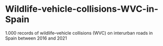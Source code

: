 # Wildlife-vehicle-collisions-WVC-in-Spain
1.000 records of wildlife–vehicle collisions (WVC) on interurban roads in Spain between 2016 and 2021
